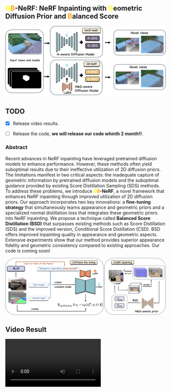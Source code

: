 ## <span style="color: yellow;">G</span><span style="color: orange;">B</span>-NeRF: NeRF Inpainting with <span style="color: yellow;">G</span>eometric Diffusion Prior and <span style="color: orange;">B</span>alanced Score

![teaser](figs/teaser.jpg)
## TODO
- [x] Release video results.
- [ ] Release the code, **we will release our code whinth 2 month!!**.



### Abstract
Recent advances in NeRF inpainting have leveraged pretrained diffusion models to enhance performance. However, these methods often yield suboptimal results due to their ineffective utilization of 2D diffusion priors. The limitations manifest in two critical aspects: the inadequate capture of geometric information by pretrained diffusion models and the suboptimal guidance provided by existing Score Distillation Sampling (SDS) methods. To address these problems, we introduce **<span style="color: yellow;">G</span><span style="color: orange;">B</span>-NeRF**, a novel framework that enhances NeRF inpainting through improved utilization of 2D diffusion priors. Our approach incorporates two key innovations: a **fine-tuning strategy** that simultaneously learns appearance and geometric priors and a specialized normal distillation loss that integrates these geometric priors into NeRF inpainting. We propose a technique called **Balanced Score Distillation (BSD)** that surpasses existing methods such as Score Distillation (SDS) and the improved version, Conditional Score Distillation (CSD). BSD offers improved inpainting quality in appearance and geometric aspects. Extensive experiments show that our method provides superior appearance fidelity and geometric consistency compared to existing approaches. Our code is coming soon!

![pipeline](figs/pipeline.jpg)
## Video Result
<!-- <video controls>
  <!-- <source src="./demo.mp4" type="video/mp4">  <!-- 更新视频路径 -->


<video controls src="demo.mp4" type="video/mp4">